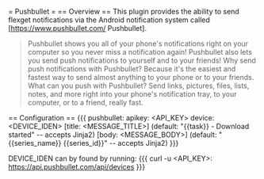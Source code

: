 = Pushbullet =
== Overview ==
This plugin provides the ability to send flexget notifications via the Android notification system called [https://www.pushbullet.com/ Pushbullet].

> Pushbullet shows you all of your phone's notifications right on your computer so you never miss a notification again!
> Pushbullet also lets you send push notifications to yourself and to your friends!
> Why send push notifications with Pushbullet? Because it's the easiest and fastest way to send almost anything to your phone or to your friends.
> What can you push with Pushbullet? Send links, pictures, files, lists, notes, and more right into your phone's notification tray, to your computer, or to a friend, really fast.

== Configuration ==
{{{
pushbullet:
    apikey: <API_KEY>
    device: <DEVICE_IDEN>
    [title: <MESSAGE_TITLE>] (default: "{{task}} - Download started" -- accepts Jinja2)
    [body: <MESSAGE_BODY>] (default: "{{series_name}} {{series_id}}" -- accepts Jinja2)
}}}

DEVICE_IDEN can by found by running: 
{{{
curl -u <API_KEY>: https://api.pushbullet.com/api/devices
}}}